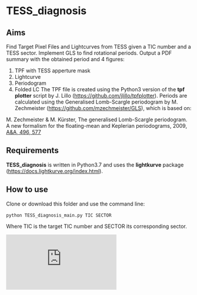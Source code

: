 # TESS_diagnosis

## Aims
Find Target Pixel Files and Lightcurves from TESS given a TIC number and a TESS sector. 
Implement GLS to find rotational periods.
Output a PDF summary with the obtained period and 4 figures:
  1. TPF with TESS apperture mask
  2. Lightcurve
  3. Periodogram
  4. Folded LC
The TPF file is created using the Python3 version of the **tpf plotter** script by J. Lillo (https://github.com/jlillo/tpfplotter).
Periods are calculated using the Generalised Lomb-Scargle periodogram by M. Zechmeister (https://github.com/mzechmeister/GLS), which is based on:

M. Zechmeister & M. Kürster, The generalised Lomb-Scargle periodogram. A new formalism for the floating-mean and Keplerian periodograms, 2009, [A&A, 496, 577](https://ui.adsabs.harvard.edu/abs/2009A%26A...496..577Z/abstract)

## Requirements
**TESS_diagnosis** is written in Python3.7 and uses the **lightkurve** package (https://docs.lightkurve.org/index.html). 

## How to use 
Clone or download this folder and use the command line: 

```
python TESS_diagnosis_main.py TIC SECTOR
```

Where TIC is the target TIC number and SECTOR its corresponding sector.

![alt text](https://github.com/SLSkrzypinski/TESS_diagnosis/blob/master/TIC_267802440_S_17_summary.pdf)

